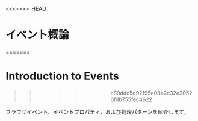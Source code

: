 <<<<<<< HEAD
# イベント概論
=======
# Introduction to Events
>>>>>>> c89ddc5d92195e08e2c32e30526fdb755fec4622

ブラウザイベント、イベントプロパティ、および処理パターンを紹介します。
